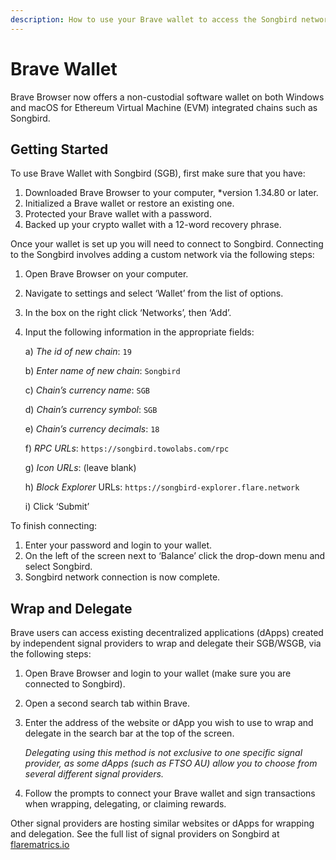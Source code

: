 ```yaml
---
description: How to use your Brave wallet to access the Songbird network
---
```


# Brave Wallet

Brave Browser now offers a non-custodial software wallet on both Windows and macOS for Ethereum Virtual Machine (EVM) integrated chains such as Songbird.

## Getting Started

To use Brave Wallet with Songbird (SGB), first make sure that you have:

1. Downloaded Brave Browser to your computer, \*version 1.34.80 or later.
2. Initialized a Brave wallet or restore an existing one.
3. Protected your Brave wallet with a password.
4. Backed up your crypto wallet with a 12-word recovery phrase.

Once your wallet is set up you will need to connect to Songbird. Connecting to the Songbird involves adding a custom network via the following steps:

1. Open Brave Browser on your computer.
2. Navigate to settings and select ‘Wallet’ from the list of options.
3. In the box on the right click ‘Networks’, then ‘Add’.
4. Input the following information in the appropriate fields:

   a) _The id of new chain_: ``19``

   b) _Enter name of new chain_: ``Songbird``

   c) _Chain’s currency name_: ``SGB``

   d) _Chain’s currency symbol_: ``SGB``

   e) _Chain’s currency decimals_: ``18``

   f) _RPC URLs_: ``https://songbird.towolabs.com/rpc``

   g) _Icon URLs_: (leave blank)

   h) _Block Explorer_ URLs: ``https://songbird-explorer.flare.network``

   i) Click ‘Submit’

To finish connecting:

1. Enter your password and login to your wallet.
2. On the left of the screen next to ‘Balance’ click the drop-down menu and select Songbird.
3. Songbird network connection is now complete.

## Wrap and Delegate

Brave users can access existing decentralized applications (dApps) created by independent signal providers to wrap and delegate their SGB/WSGB, via the following steps:

1. Open Brave Browser and login to your wallet (make sure you are connected to Songbird).
2. Open a second search tab within Brave.
3. Enter the address of the website or dApp you wish to use to wrap and delegate in the search bar at the top of the screen.

   _Delegating using this method is not exclusive to one specific signal provider, as some dApps (such as FTSO AU) allow you to choose from several different signal providers._

4. Follow the prompts to connect your Brave wallet and sign transactions when wrapping, delegating, or claiming rewards.

Other signal providers are hosting similar websites or dApps for wrapping and delegation. See the full list of signal providers on Songbird at [flarematrics.io](https://flaremetrics.io/ftso)
